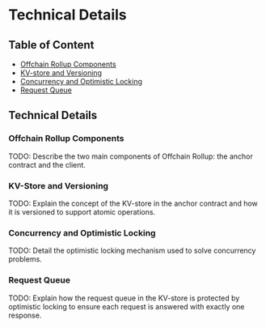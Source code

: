 # Technical Details

## Table of Content

- [Offchain Rollup Components](#offchain-rollup-components)
- [KV-store and Versioning](#kv-store-and-versioning)
- [Concurrency and Optimistic Locking](#concurrency-and-optimistic-locking)
- [Request Queue](#request-queue)

## Technical Details

### Offchain Rollup Components

TODO: Describe the two main components of Offchain Rollup: the anchor contract and the client.

### KV-Store and Versioning

TODO: Explain the concept of the KV-store in the anchor contract and how it is versioned to support atomic operations.

### Concurrency and Optimistic Locking

TODO: Detail the optimistic locking mechanism used to solve concurrency problems.

### Request Queue

TODO: Explain how the request queue in the KV-store is protected by optimistic locking to ensure each request is answered with exactly one response.